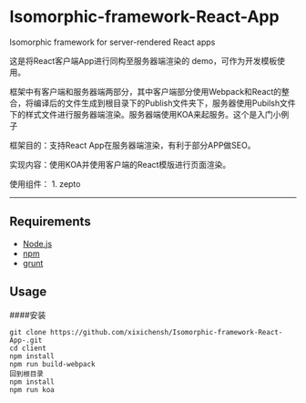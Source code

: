 # Isomorphic-framework-React-App
Isomorphic framework for server-rendered React apps


这是将React客户端App进行同构至服务器端渲染的 demo，可作为开发模板使用。

框架中有客户端和服务器端两部分，其中客户端部分使用Webpack和React的整合，将编译后的文件生成到根目录下的Publish文件夹下，服务器使用Pubilsh文件下的样式文件进行服务器端渲染。服务器端使用KOA来起服务。这个是入门小例子

框架目的：支持React App在服务器端渲染，有利于部分APP做SEO。

实现内容：使用KOA并使用客户端的React模版进行页面渲染。

使用组件： 1. zepto

---------

## Requirements
 - [Node.js](https://nodejs.org)
 - [npm](https://www.npmjs.com/)
 - [grunt](https://github.com/gruntjs/grunt/)


## Usage
####安装
```
git clone https://github.com/xixichensh/Isomorphic-framework-React-App-.git
cd client
npm install
npm run build-webpack
回到根目录
npm install
npm run koa
```
